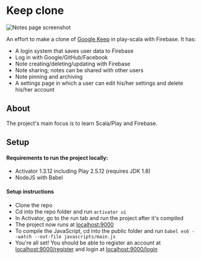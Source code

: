 # Keep clone

![Notes page screenshot](https://github.com/rafaelklaessen/keep-clone/raw/master/screenshots/notes.jpg "Notes page")

An effort to make a clone of [Google Keep](https://keep.google.com) in play-scala with Firebase.
It has:

- A login system that saves user data to Firebase
- Log in with Google/GitHub/Facebook
- Note creating/deleting/updating with Firebase
- Note sharing; notes can be shared with other users
- Note pinning and archiving
- A settings page in which a user can edit his/her settings and delete his/her account

## About
The project's main focus is to learn Scala/Play and Firebase.

## Setup

#### Requirements to run the project locally:
- Activator 1.3.12 including Play 2.5.12 (requires JDK 1.8)
- NodeJS with Babel

#### Setup instructions
- Clone the repo
- Cd into the repo folder and run `activator ui`
- In Activator, go to the run tab and run the project after it's compiled
- The project now runs at [localhost:9000](http://localhost:9000)
- To compile the JavaScript, cd into the public folder and run `babel es6 --watch --out-file javascripts/main.js`
- You're all set! You should be able to register an account at [localhost:9000/register](http://localhost:9000/register) and login at [localhost:9000/login](http://localhost:9000/login)
